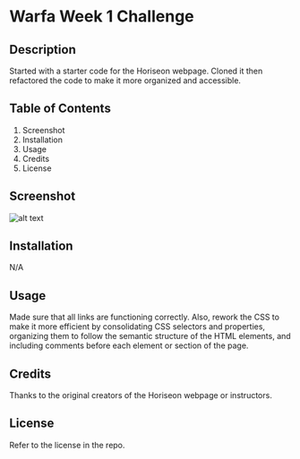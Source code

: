 # Warfa Week 1 Challenge

## Description

Started with a starter code for the Horiseon webpage. Cloned it then refactored the code to make it more organized and accessible. 

## Table of Contents 

1. Screenshot
2. Installation
3. Usage
4. Credits
5. License

## Screenshot

![alt text](./assets/images/screenshot.png)

## Installation
N/A 

## Usage

Made sure that all links are functioning correctly. Also, rework the CSS to make it more efficient by consolidating CSS selectors and properties, organizing them to follow the semantic structure of the HTML elements, and including comments before each element or section of the page.


## Credits

Thanks to the original creators of the Horiseon webpage or instructors. 

## License

Refer to the license in the repo.
